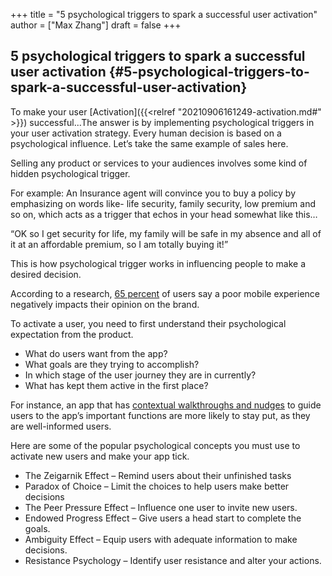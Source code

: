 +++
title = "5 psychological triggers to spark a successful user activation"
author = ["Max Zhang"]
draft = false
+++

## 5 psychological triggers to spark a successful user activation {#5-psychological-triggers-to-spark-a-successful-user-activation}

To make your user [Activation]({{<relref "20210906161249-activation.md#" >}}) successful...The answer is by implementing
psychological triggers in your user activation strategy. Every human decision is
based on a psychological influence. Let’s take the same example of sales here.

Selling any product or services to your audiences involves some kind of hidden
psychological trigger.

For example: An Insurance agent will convince you to buy a policy by emphasizing on words like- life security, family security, low premium and so on, which acts as a trigger that echos in your head somewhat like this…

“OK so I get security for life, my family will be safe in my absence and all of it at an affordable premium, so I am totally buying it!”

This is how psychological trigger works in influencing people to make a desired
decision.

According to a research, [65 percent](https://www.catchpoint.com/blog/mobile-performance) of users say a poor mobile experience
negatively impacts their opinion on the brand.

To activate a user, you need to first understand their psychological expectation from the product.

-   What do users want from the app?
-   What goals are they trying to accomplish?
-   In which stage of the user journey they are in currently?
-   What has kept them active in the first place?

For instance, an app that has [contextual walkthroughs and nudges](https://netcorecloud.com/product-experience/app-walkthroughs-contextual-nudges/) to guide users
to the app’s important functions are more likely to stay put, as they are
well-informed users.

Here are some of the popular psychological concepts you must use to activate new
users and make your app tick.

-   The Zeigarnik Effect – Remind users about their unfinished tasks
-   Paradox of Choice – Limit the choices to help users make better decisions
-   The Peer Pressure Effect – Influence one user to invite new users.
-   Endowed Progress Effect – Give users a head start to complete the goals.
-   Ambiguity Effect – Equip users with adequate information to make decisions.
-   Resistance Psychology – Identify user resistance and alter your actions.